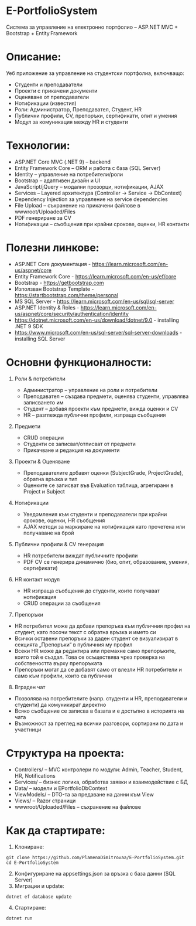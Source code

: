 # E-PortfolioSystem
Система за управление на електронно портфолио – ASP.NET MVC + Bootstrap + Entity Framework

# **Описание:**
Уеб приложение за управление на студентски портфолиа, включващо:
- Студенти и преподаватели
- Проекти с прикачени документи
- Оценяване от преподаватели
- Нотификации (известия)
- Роли: Администратор, Преподавател, Студент, HR
- Публични профили, CV, препоръки, сертификати, опит и умения
- Модул за комуникация между HR и студенти

# **Технологии:**
-   ASP.NET Core MVC (.NET 9) – backend
-   Entity Framework Core – ORM и работа с база (SQL Server)
-   Identity – управление на потребители/роли
-   Bootstrap – адаптивен дизайн и UI
-   JavaScript/jQuery – модални прозорци, нотификации, AJAX
-   Services – Layered архитектура (Controller → Service → DbContext)
-   Dependency Injection за управление на service dependencies
-   File Upload – съхранение на прикачени файлове в wwwroot/Uploaded/Files
-   PDF генериране за CV
-   Нотификации – съобщения при крайни срокове, оценки, HR контакти

# **Полезни линкове:**
- ASP.NET Core документация - https://learn.microsoft.com/en-us/aspnet/core
- Entity Framework Core - https://learn.microsoft.com/en-us/ef/core
- Bootstrap - https://getbootstrap.com
- Използван Bootstrap Template - https://startbootstrap.com/theme/personal
- MS SQL Server - https://learn.microsoft.com/en-us/sql/sql-server
- ASP.NET Identity & Roles - https://learn.microsoft.com/en-us/aspnet/core/security/authentication/identity
- https://dotnet.microsoft.com/en-us/download/dotnet/9.0 - installing .NET 9 SDK
- https://www.microsoft.com/en-us/sql-server/sql-server-downloads - installing SQL Server

# **Основни функционалности:**
1. Роли & потребители
   - Администратор – управление на роли и потребители
   - Преподавател – създава предмети, оценява студенти, управлява записването им
   - Студент – добавя проекти към предмети, вижда оценки и CV
   - HR – разглежда публични профили, изпраща съобщения
     
2. Предмети
   - CRUD операции
   - Студенти се записват/отписват от предмети
   - Прикачване и редакция на документи
     
3. Проекти & Оценяване
   - Преподавателите добавят оценки (SubjectGrade, ProjectGrade), обратна връзка и тип
   - Оценките се записват във Evaluation таблица, агрегирани в Project и Subject
     
4. Нотификации
   - Уведомления към студенти и преподаватели при крайни срокове, оценки, HR съобщения
   - AJAX методи за маркиране на нотификация като прочетена или получаване на брой
     
5. Публични профили & CV генерация
   - HR потребители виждат публичните профили
   - PDF CV се генерира динамично (био, опит, образование, умения, сертификати)
     
6. HR контакт модул
   - HR изпраща съобщения до студенти, които получават нотификация
   - CRUD операции за съобщения
     
7. Препоръки
  - HR потребител може да добави препоръка към публичния профил на студент, като посочи текст с обратна връзка и името си
  - Всички оставени препоръки за даден студент се визуализират в секцията „Препоръки“ в публичния му профил
  - Всеки HR може да редактира или премахне само препоръките, които той е създал. Това се осъществява чрез проверка на собствеността върху препоръката
  - Препоръки могат да се добавят само от влезли HR потребители и само към профили, които са публични
    
8. Вграден чат
  - Позволява на потребителите (напр. студенти и HR, преподаватели и студенти) да комуникират директно
  - Всяко съобщение се записва в базата и е достъпно в историята на чата
  - Възможност за преглед на всички разговори, сортирани по дата и участници

# **Структура на проекта:**
- Controllers/ – MVC контролери по модули: Admin, Teacher, Student, HR, Notifications
- Services/ – бизнес логика, обработва заявки и взаимодействие с БД
- Data/ – модели и EPortfolioDbContext
- ViewModels/ – DTO-та за предаване на данни към View
- Views/ – Razor страници
- wwwroot/Uploaded/Files – съхранение на файлове

# **Как да стартирате:**
1. Клониране:
```
git clone https://github.com/PlamenaDimitrovaa/E-PortfolioSystem.git
cd E-PortfolioSystem
```
2. Конфигуриране на appsettings.json за връзка с база данни (SQL Server)
3. Миграции и update:
```
dotnet ef database update
```
4. Стартиране:
```
dotnet run
```
